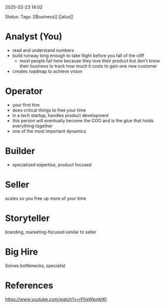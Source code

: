 2025-03-23 14:02

Status: 
Tags: [[Business]] [[alux]]

# Analyst (You)
- read and understand numbers
- build runway long enough to take flight before you fall of the cliff
	- most people fail here because they love their product but don't know their business to track how much it costs to gain one new customer
- creates roadmap to achieve vision
# Operator
- your first hire
- does critical things to free your time
- in a tech startup, handles product development
- this person will eventually become the COO and is the glue that holds everything together
- one of the most important dynamics
# Builder
- specialized expertise, product focused
# Seller
scales so you free up more of your time
# Storyteller
branding, marketing-focused similar to seller
# Big Hire
Solves bottlenecks, specialist

# References
https://www.youtube.com/watch?v=rFhqWkmktKI